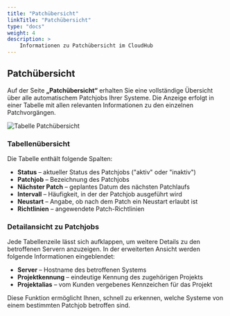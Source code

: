 ```yaml
---
title: "Patchübersicht"
linkTitle: "Patchübersicht"
type: "docs"
weight: 4
description: >
    Informationen zu Patchübersicht im CloudHub
---
```


## Patchübersicht

Auf der Seite **„Patchübersicht“** erhalten Sie eine vollständige Übersicht über alle automatischem Patchjobs Ihrer Systeme. Die Anzeige erfolgt in einer Tabelle mit allen relevanten Informationen zu den einzelnen Patchvorgängen.

![Tabelle Patchübersicht](../img/patch-schedule/table-patch-schedule.png)

### Tabellenübersicht

Die Tabelle enthält folgende Spalten:

- **Status** – aktueller Status des Patchjobs ("aktiv" oder "inaktiv")
- **Patchjob** – Bezeichnung des Patchjobs
- **Nächster Patch** – geplantes Datum des nächsten Patchlaufs
- **Intervall** – Häufigkeit, in der der Patchjob ausgeführt wird
- **Neustart** – Angabe, ob nach dem Patch ein Neustart erlaubt ist
- **Richtlinien** – angewendete Patch-Richtlinien

### Detailansicht zu Patchjobs

Jede Tabellenzeile lässt sich aufklappen, um weitere Details zu den betroffenen Servern anzuzeigen.
In der erweiterten Ansicht werden folgende Informationen eingeblendet:

- **Server** – Hostname des betroffenen Systems
- **Projektkennung** – eindeutige Kennung des zugehörigen Projekts
- **Projektalias** – vom Kunden vergebenes Kennzeichen für das Projekt

Diese Funktion ermöglicht Ihnen, schnell zu erkennen, welche Systeme von einem bestimmten Patchjob betroffen sind.
